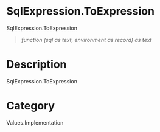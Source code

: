 ﻿# SqlExpression.ToExpression
SqlExpression.ToExpression
> _function (sql as text, environment as record) as text_
# Description 
SqlExpression.ToExpression
# Category 
Values.Implementation
